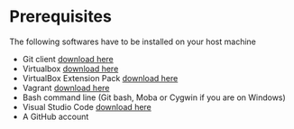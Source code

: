 # Prerequisites

The following softwares have to be installed on your host machine

- Git client [download here](https://git-scm.com/downloads)
- Virtualbox [download here](https://www.virtualbox.org/wiki/Downloads)
- VirtualBox Extension Pack [download here](https://www.virtualbox.org/wiki/Downloads)
- Vagrant [download here](https://www.vagrantup.com/downloads.html)
- Bash command line (Git bash, Moba or Cygwin if you are on Windows)
- Visual Studio Code [download here](https://code.visualstudio.com)
- A GitHub account


